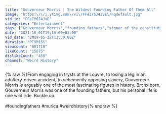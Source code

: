 ```yaml
---
title: "Gouverneur Morris | The Wildest Founding Father Of Them All"
image: "https:\/\/i.ytimg.com\/vi\/FFeIY6J4JvE\/hqdefault.jpg"
vid_id: "FFeIY6J4JvE"
categories: "Entertainment"
tags: ["Gouverneur Morris","founding fathers","signer of the constitution"]
date: "2021-10-01T19:16:00+03:00"
vid_date: "2019-05-22T13:30:00Z"
duration: "PT9M15S"
viewcount: "681718"
likeCount: "15675"
dislikeCount: "458"
channel: "Weird History"
---
```

{% raw %}From engaging in trysts at the Louvre, to losing a leg in an adultery-driven accident, to vehemently opposing slavery, Gouverneur Morris is arguably one of the most fascinating figures in history. Bronx born, Gouverneur Morris was one of the founding fathers, but his personal life is one wild ride. Buckle up.<br /><br />#foundingfathers #murica #weirdhistory{% endraw %}
